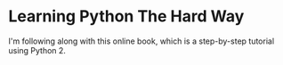 # Learning Python The Hard Way
I'm following along with this online book, which is a step-by-step tutorial using Python 2.
